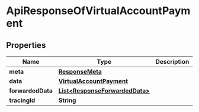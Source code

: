 

# ApiResponseOfVirtualAccountPayment


## Properties

Name | Type | Description | Notes
------------ | ------------- | ------------- | -------------
**meta** | [**ResponseMeta**](ResponseMeta.md) |  |  [optional]
**data** | [**VirtualAccountPayment**](VirtualAccountPayment.md) |  |  [optional]
**forwardedData** | [**List&lt;ResponseForwardedData&gt;**](ResponseForwardedData.md) |  |  [optional]
**tracingId** | **String** |  |  [optional]




